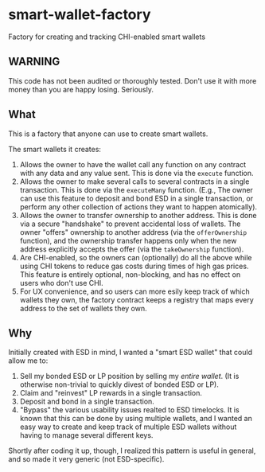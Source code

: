 # smart-wallet-factory
Factory for creating and tracking CHI-enabled smart wallets

## WARNING
This code has not been audited or thoroughly tested. Don't use it with more money than you are happy losing. Seriously.

## What

This is a factory that anyone can use to create smart wallets.

The smart wallets it creates:

1. Allows the owner to have the wallet call any function on any contract with any data and any value sent. This is done via the `execute` function.
2. Allows the owner to make several calls to several contracts in a single transaction. This is done via the `executeMany` function. (E.g., The owner can use this feature to deposit and bond ESD in a single transaction, or perform any other collection of actions they want to happen atomically).
3. Allows the owner to transfer ownership to another address. This is done via a secure "handshake" to prevent accidental loss of wallets. The owner "offers" ownership to another address (via the `offerOwnership` function), and the ownership transfer happens only when the new address explicitly accepts the offer (via the `takeOwnership` function).
4. Are CHI-enabled, so the owners can (optionally) do all the above while using CHI tokens to reduce gas costs during times of high gas prices. This feature is entirely optional, non-blocking, and has no effect on users who don't use CHI.
4. For UX convenience, and so users can more esily keep track of which wallets they own, the factory contract keeps a registry that maps every address to the set of wallets they own.

## Why

Initially created with ESD in mind, I wanted a "smart ESD wallet" that could allow me to:

1. Sell my bonded ESD or LP position by selling my _entire wallet_. (It is otherwise non-trivial to quickly divest of bonded ESD or LP).
2. Claim and "reinvest" LP rewards in a single transaction.
3. Deposit and bond in a single transaction.
4. "Bypass" the various usability issues realted to ESD timelocks. It is known that this can be done by using multiple wallets, and I wanted an easy way to create and keep track of multiple ESD wallets without having to manage several different keys.

Shortly after coding it up, though, I realized this pattern is useful in general, and so made it very generic (not ESD-specific).
